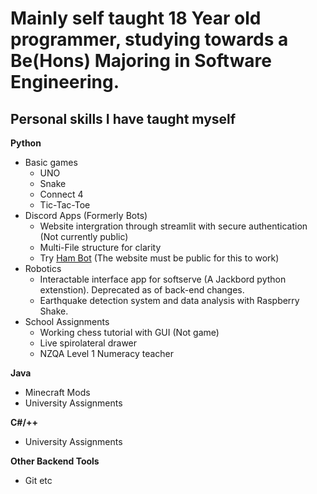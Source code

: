 # Mainly self taught 18 Year old programmer, studying towards a Be(Hons) Majoring in Software Engineering.

## Personal skills I have taught myself
**Python**
  - Basic games
    - UNO
    - Snake
    - Connect 4
    - Tic-Tac-Toe
  - Discord Apps (Formerly Bots)
    - Website intergration through streamlit with secure authentication (Not currently public)
    - Multi-File structure for clarity
    - Try [Ham Bot](https://discord.com/oauth2/authorize?client_id=1040001176520892516) (The website must be public for this to work)
  - Robotics
    - Interactable interface app for softserve (A Jackbord python extenstion). Deprecated as of back-end changes.
    - Earthquake detection system and data analysis with Raspberry Shake.
  - School Assignments
    - Working chess tutorial with GUI (Not game)
    - Live spirolateral drawer
    - NZQA Level 1 Numeracy teacher

**Java**
  - Minecraft Mods
  - University Assignments

**C#/++**
  - University Assignments

**Other Backend Tools**
  - Git etc
